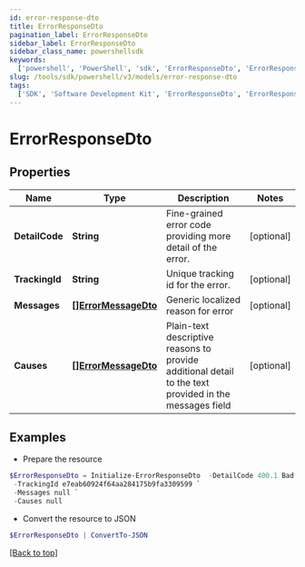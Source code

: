 ```yaml
---
id: error-response-dto
title: ErrorResponseDto
pagination_label: ErrorResponseDto
sidebar_label: ErrorResponseDto
sidebar_class_name: powershellsdk
keywords:
  ['powershell', 'PowerShell', 'sdk', 'ErrorResponseDto', 'ErrorResponseDto']
slug: /tools/sdk/powershell/v3/models/error-response-dto
tags:
  ['SDK', 'Software Development Kit', 'ErrorResponseDto', 'ErrorResponseDto']
---
```


# ErrorResponseDto

## Properties

| Name | Type | Description | Notes |
| --- | --- | --- | --- |
| **DetailCode** | **String** | Fine-grained error code providing more detail of the error. | [optional] |
| **TrackingId** | **String** | Unique tracking id for the error. | [optional] |
| **Messages** | [**[]ErrorMessageDto**](error-message-dto) | Generic localized reason for error | [optional] |
| **Causes** | [**[]ErrorMessageDto**](error-message-dto) | Plain-text descriptive reasons to provide additional detail to the text provided in the messages field | [optional] |

## Examples

- Prepare the resource

```powershell
$ErrorResponseDto = Initialize-ErrorResponseDto  -DetailCode 400.1 Bad Request Content `
 -TrackingId e7eab60924f64aa284175b9fa3309599 `
 -Messages null `
 -Causes null
```

- Convert the resource to JSON

```powershell
$ErrorResponseDto | ConvertTo-JSON
```

[[Back to top]](#)
